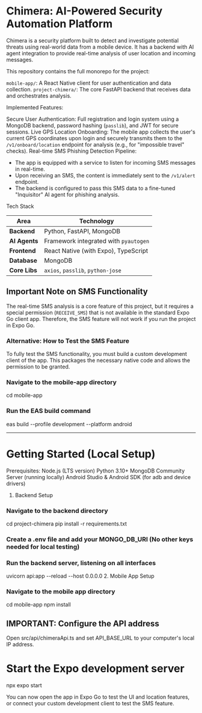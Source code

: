 # Chimera: AI-Powered Security Automation Platform

Chimera is a security platform built to detect and investigate potential threats using real-world data from a mobile device. It has a backend with AI agent integration to provide real-time analysis of user location and incoming messages.

This repository contains the full monorepo for the project:

`mobile-app/`: A React Native client for user authentication and data collection.
`project-chimera/`: The core FastAPI backend that receives data and orchestrates analysis.


Implemented Features:

Secure User Authentication: Full registration and login system using a MongoDB backend, password hashing (`passlib`), and JWT for secure sessions.
Live GPS Location Onboarding: The mobile app collects the user's current GPS coordinates upon login and securely transmits them to the `/v1/onboard/location` endpoint for analysis (e.g., for "impossible travel" checks).
Real-time SMS Phishing Detection Pipeline:
-   The app is equipped with a service to listen for incoming SMS messages in real-time.
-   Upon receiving an SMS, the content is immediately sent to the `/v1/alert` endpoint.
-   The backend is configured to pass this SMS data to a fine-tuned "Inquisitor" AI agent for phishing analysis.


Tech Stack

| Area          | Technology                               |
| ------------- | ---------------------------------------- |
| **Backend**   | Python, FastAPI, MongoDB                 |
| **AI Agents** | Framework integrated with `pyautogen`    |
| **Frontend**  | React Native (with Expo), TypeScript     |
| **Database**  | MongoDB                                  |
| **Core Libs** | `axios`, `passlib`, `python-jose`        |

## Important Note on SMS Functionality

The real-time SMS analysis is a core feature of this project, but it requires a special permission (`RECEIVE_SMS`) that is not available in the standard Expo Go client app.
Therefore, the SMS feature will not work if you run the project in Expo Go.

### Alternative: How to Test the SMS Feature

To fully test the SMS functionality, you must build a custom development client of the app. This packages the necessary native code and allows the permission to be granted.

### Navigate to the mobile-app directory
cd mobile-app
### Run the EAS build command
eas build --profile development --platform android
_____________________________________________________________________________________________________________________________________________________________________________________________________________
# Getting Started (Local Setup)

Prerequisites:
  Node.js (LTS version)
  Python 3.10+
  MongoDB Community Server (running locally)
  Android Studio & Android SDK (for adb and device drivers)
  
1. Backend Setup

### Navigate to the backend directory
cd project-chimera
pip install -r requirements.txt

### Create a .env file and add your MONGO_DB_URI (No other keys needed for local testing)

### Run the backend server, listening on all interfaces
uvicorn api:app --reload --host 0.0.0.0
2. Mobile App Setup

### Navigate to the mobile app directory
cd mobile-app
npm install

## IMPORTANT: Configure the API address
Open src/api/chimeraApi.ts and set API_BASE_URL to your computer's local IP address.

# Start the Expo development server
npx expo start

You can now open the app in Expo Go to test the UI and location features, or connect your custom development client to test the SMS feature.
